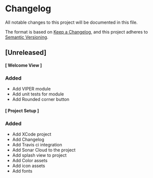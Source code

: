 # Changelog
All notable changes to this project will be documented in this file.

The format is based on [Keep a Changelog](https://keepachangelog.com/en/1.0.0/),
and this project adheres to [Semantic Versioning](https://semver.org/spec/v2.0.0.html).

## [Unreleased]

#### [ Welcome View ]

### Added

* Add VIPER module
* Add unit tests for module
* Add Rounded corner button

#### [ Project Setup ]

### Added

- Add XCode project
- Add Changelog
- Add Travis ci integration
- Add Sonar Cloud to the project
- Add splash view to project
- Add Color assets
- Add icon assets
- Add fonts
